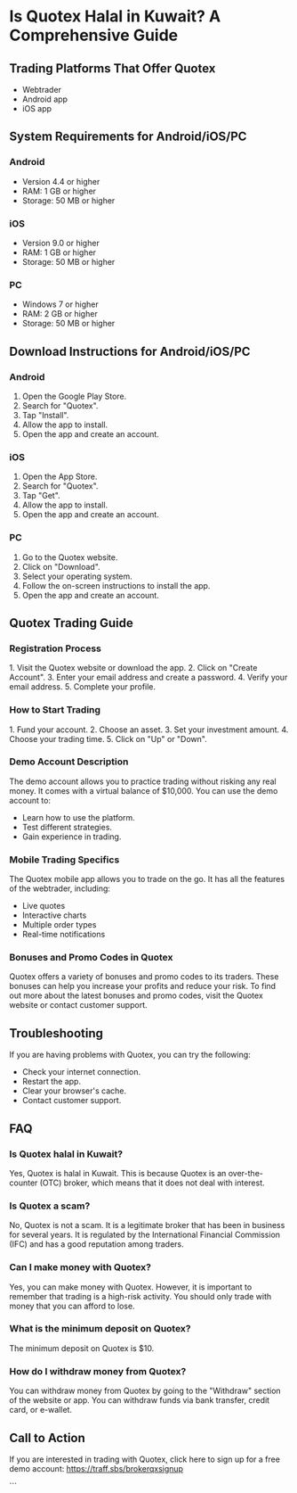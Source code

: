 # Is Quotex Halal in Kuwait? A Comprehensive Guide

## Trading Platforms That Offer Quotex

-   Webtrader
-   Android app
-   iOS app

## System Requirements for Android/iOS/PC

### Android

-   Version 4.4 or higher
-   RAM: 1 GB or higher
-   Storage: 50 MB or higher

### iOS

-   Version 9.0 or higher
-   RAM: 1 GB or higher
-   Storage: 50 MB or higher

### PC

-   Windows 7 or higher
-   RAM: 2 GB or higher
-   Storage: 50 MB or higher

## Download Instructions for Android/iOS/PC

### Android

1.  Open the Google Play Store.
2.  Search for "Quotex".
3.  Tap "Install".
4.  Allow the app to install.
5.  Open the app and create an account.

### iOS

1.  Open the App Store.
2.  Search for "Quotex".
3.  Tap "Get".
4.  Allow the app to install.
5.  Open the app and create an account.

### PC

1.  Go to the Quotex website.
2.  Click on "Download".
3.  Select your operating system.
4.  Follow the on-screen instructions to install the app.
5.  Open the app and create an account.

## Quotex Trading Guide

### Registration Process

1\. Visit the Quotex website or download the app. 2. Click on "Create
Account". 3. Enter your email address and create a password. 4.
Verify your email address. 5. Complete your profile.

### How to Start Trading

1\. Fund your account. 2. Choose an asset. 3. Set your investment
amount. 4. Choose your trading time. 5. Click on "Up" or
"Down".

### Demo Account Description

The demo account allows you to practice trading without risking any real
money. It comes with a virtual balance of \$10,000. You can use the demo
account to:

-   Learn how to use the platform.
-   Test different strategies.
-   Gain experience in trading.

### Mobile Trading Specifics

The Quotex mobile app allows you to trade on the go. It has all the
features of the webtrader, including:

-   Live quotes
-   Interactive charts
-   Multiple order types
-   Real-time notifications

### Bonuses and Promo Codes in Quotex

Quotex offers a variety of bonuses and promo codes to its traders. These
bonuses can help you increase your profits and reduce your risk. To find
out more about the latest bonuses and promo codes, visit the Quotex
website or contact customer support.

## Troubleshooting

If you are having problems with Quotex, you can try the following:

-   Check your internet connection.
-   Restart the app.
-   Clear your browser\'s cache.
-   Contact customer support.

## FAQ

### Is Quotex halal in Kuwait?

Yes, Quotex is halal in Kuwait. This is because Quotex is an
over-the-counter (OTC) broker, which means that it does not deal with
interest.

### Is Quotex a scam?

No, Quotex is not a scam. It is a legitimate broker that has been in
business for several years. It is regulated by the International
Financial Commission (IFC) and has a good reputation among traders.

### Can I make money with Quotex?

Yes, you can make money with Quotex. However, it is important to
remember that trading is a high-risk activity. You should only trade
with money that you can afford to lose.

### What is the minimum deposit on Quotex?

The minimum deposit on Quotex is \$10.

### How do I withdraw money from Quotex?

You can withdraw money from Quotex by going to the "Withdraw"
section of the website or app. You can withdraw funds via bank transfer,
credit card, or e-wallet.

## Call to Action

If you are interested in trading with Quotex, click here to sign up for
a free demo account: https://traff.sbs/brokerqxsignup

\`\`\`

